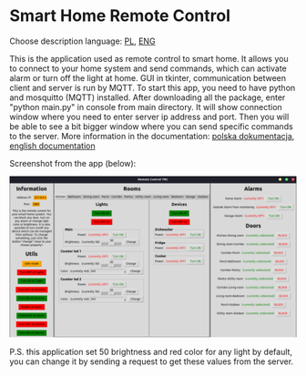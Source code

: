 # Smart Home Remote Control

Choose description language: [PL](https://github.com/wolski0420/SmartHomeRC/blob/master/README.pl.md), [ENG](https://github.com/wolski0420/SmartHomeRC/blob/master/README.md)

This is the application used as remote control to smart home. It allows you to connect to your home system and send commands, 
which can activate alarm or turn off the light at home. GUI in tkinter, communication between client and server is run by MQTT.
To start this app, you need to have python and mosquitto (MQTT) installed. After downloading all the package, enter "python main.py"
in console from main directory. It will show connection window where you need to enter server ip address and port. 
Then you will be able to see a bit bigger window where you can send specific commands to the server. More information in the documentation:
[polska dokumentacja](https://github.com/wolski0420/SmartHomeRC/blob/master/Documentation-PL.pdf),
[english documentation](https://github.com/wolski0420/SmartHomeRC/blob/master/Documentation-ENG.pdf)

Screenshot from the app (below):

<img alt="Screen" src="screen.png">

P.S. this application set 50 brightness and red color for any light by default, you can change it by sending a request to get these values from the server.
